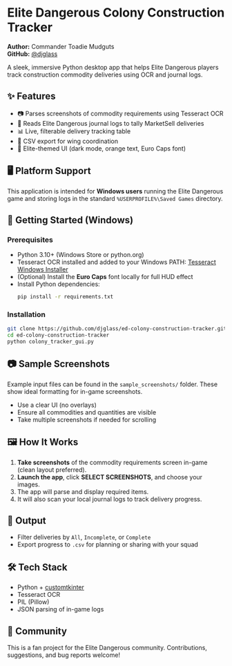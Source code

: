 # Elite Dangerous Colony Construction Tracker

**Author:** Commander Toadie Mudguts  
**GitHub:** [@djglass](https://github.com/djglass)

A sleek, immersive Python desktop app that helps Elite Dangerous players track construction commodity deliveries using OCR and journal logs.

## ✨ Features

- 📷 Parses screenshots of commodity requirements using Tesseract OCR
- 📜 Reads Elite Dangerous journal logs to tally MarketSell deliveries
- 📊 Live, filterable delivery tracking table
- 📁 CSV export for wing coordination
- 🎨 Elite-themed UI (dark mode, orange text, Euro Caps font)

## 🖥️ Platform Support

This application is intended for **Windows users** running the Elite Dangerous game and storing logs in the standard `%USERPROFILE%\Saved Games` directory.

## 🚀 Getting Started (Windows)

### Prerequisites

- Python 3.10+ (Windows Store or python.org)
- Tesseract OCR installed and added to your Windows PATH:
  [Tesseract Windows Installer](https://github.com/tesseract-ocr/tesseract/wiki#windows)
- (Optional) Install the **Euro Caps** font locally for full HUD effect
- Install Python dependencies:
  ```bash
  pip install -r requirements.txt
  ```

### Installation

```bash
git clone https://github.com/djglass/ed-colony-construction-tracker.git
cd ed-colony-construction-tracker
python colony_tracker_gui.py
```

## 📷 Sample Screenshots

Example input files can be found in the `sample_screenshots/` folder. These show ideal formatting for in-game screenshots.

- Use a clear UI (no overlays)
- Ensure all commodities and quantities are visible
- Take multiple screenshots if needed for scrolling

## 🖼️ How It Works

1. **Take screenshots** of the commodity requirements screen in-game (clean layout preferred).
2. **Launch the app**, click **SELECT SCREENSHOTS**, and choose your images.
3. The app will parse and display required items.
4. It will also scan your local journal logs to track delivery progress.

## 📁 Output

- Filter deliveries by `All`, `Incomplete`, or `Complete`
- Export progress to `.csv` for planning or sharing with your squad

## 🛠️ Tech Stack

- Python + [customtkinter](https://github.com/TomSchimansky/CustomTkinter)
- Tesseract OCR
- PIL (Pillow)
- JSON parsing of in-game logs

## 🤝 Community

This is a fan project for the Elite Dangerous community. Contributions, suggestions, and bug reports welcome!
